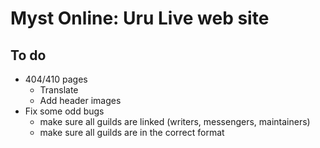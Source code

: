 Myst Online: Uru Live web site
==============================

To do
-----

* 404/410 pages
	* Translate
	* Add header images
* Fix some odd bugs
	* make sure all guilds are linked (writers, messengers, maintainers)
	* make sure all guilds are in the correct format
